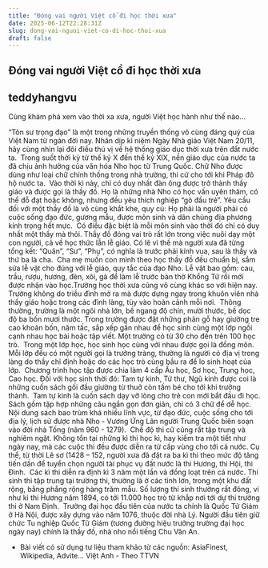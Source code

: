 ```yaml
---
title: "Đóng vai người Việt cổ đi học thời xưa"
date: 2025-06-12T22:28:31Z
slug: dong-vai-nguoi-viet-co-di-hoc-thoi-xua
draft: false
---
```


## Đóng vai người Việt cổ đi học thời xưa

## teddyhangvu

Cùng khám phá xem vào thời xa xưa, người Việt học hành như thế nào...

“Tôn sư trọng đạo” là một trong những truyền thống vô cùng đáng quý của Việt Nam từ ngàn đời nay. Nhân dịp kỉ niệm Ngày Nhà giáo Việt Nam 20/11, hãy cùng nhìn lại đôi điều thú vị về hệ thống giáo dục thời xưa trên đất nước ta.
​
Trong suốt thời kỳ từ thế kỷ X đến thế kỷ XIX, nền giáo dục của nước ta đã chịu ảnh hưởng của văn hóa Nho học từ Trung Quốc. Chữ Nho được dùng như loại chữ chính thống trong nhà trường, thi cử cho tới khi Pháp đô hộ nước ta.
​
Vào thời kì này, chỉ có duy nhất đàn ông được trở thành thầy giáo và được gọi là thầy đồ. Họ là những nhà Nho có học vấn uyên thâm, có thể đỗ đạt hoặc không, nhưng đều yêu thích nghiệp “gõ đầu trẻ”. 
Yêu cầu đối với một thầy đồ là vô cùng khắt khe, quy củ: Họ phải là người phải có cuộc sống đạo đức, gương mẫu, được môn sinh và dân chúng địa phương kính trọng hết mực. 
​
Có điều đặc biệt là mỗi môn sinh vào thời đó chỉ có duy nhất một thầy mà thôi. Thầy đồ đóng vai trò rất lớn trong việc nuôi dạy một con người, cả về học thức lẫn lễ giáo. 
Có lẽ vì thế mà người xưa đã từng tổng kết: “Quân”, “Sư”, “Phụ”, có nghĩa là trước phải kính vua, sau là thầy và thứ ba là cha.
​
Cha mẹ muốn con mình theo học thầy đồ đều chuẩn bị, sắm sửa lễ vật cho đúng với lễ giáo, quy tắc của đạo Nho. Lễ vật bao gồm: cau, trầu, rượu, hương, đèn, xôi, gà để làm lễ trước bàn thờ Khổng Tử rồi mới được nhận vào học.
​
Trường học thời xưa cũng vô cùng khác so với hiện nay. Trường không do triều đình mở ra mà được dựng ngay trong khuôn viên nhà thầy giáo hoặc trong các đình làng, tùy vào hoàn cảnh mỗi nơi.
​
Thông thường, trường là một ngôi nhà lớn, bề ngang độ chín, mười thước, bề dọc độ ba bốn mươi thước. 
Trong trường được đặt những phản gỗ hay giường tre cao khoản bốn, năm tấc, sắp xếp gần nhau để học sinh cùng một lớp ngồi cạnh nhau học bài hoặc tập viết. Một trường có từ 30 cho đến trên 100 học trò. 
​
Trong một lớp học, học sinh học cùng với nhau được gọi là đồng môn. Mỗi lớp đều có một người gọi là trưởng tràng, thường là người có địa vị trong làng do thầy chỉ định hoặc do các học trò cùng bầu ra để lo sinh hoạt của lớp. 
​
Chương trình học tập được chia làm 4 cấp Ấu học, Sơ học, Trung học, Cao học. Đối với học sinh thời đó: Tam tự kinh, Tứ thư, Ngũ kinh được coi là những cuốn sách gối đầu giường từ thuở còn tấm bé cho tới khi trưởng thành. 
​
Tam tự kinh là cuốn sách dạy vỡ lòng cho trẻ con mới bắt đầu đi học. Sách gồm tập hợp những câu ngắn gọn đơn giản, chỉ có 3 chữ để dễ học.
Nội dung sách bao trùm khá nhiều lĩnh vực, từ đạo đức, cuộc sống cho tới địa lý, lịch sử được nhà Nho - Vương Ứng Lân người Trung Quốc biên soạn vào đời nhà Tống (năm 960 - 1279).
​
Chế độ thi cử cũng rất tập trung và nghiêm ngặt. Không tồn tại những kì thi học kì, hay kiểm tra một tiết như ngày nay, mà các cuộc thi đều được diễn ra từ cấp vùng cho tới cả nước. 
Cụ thể,  từ thời Lê sơ (1428 – 152, người xưa đã đặt ra ba kì thi theo mức độ tăng tiến dần để tuyển chọn người tài phục vụ đất nước là thi Hương, thi Hội, thi Đình.
​
Các kì thi diễn ra định kì 3 năm một lần và đồng loạt trên cả nước. Thí sinh thi tập trung tại trường thi, thường là ở các tỉnh lớn, trong một khu đất rộng, bằng phẳng rộng hàng trăm mẫu. 
Số lượng thí sinh thường rất đông, ví như kì thi Hương năm 1894, có tới 11.000 học trò từ khắp nơi tới dự thi trường thi ở Nam Định.
​
Trường đại học đầu tiên của nước ta chính là Quốc Tử Giám ở Hà Nội,  được xây dựng vào năm 1076, thuộc đời nhà Lý. Người đầu tiên giữ chức Tu nghiệp Quốc Tử Giám (tương đường hiệu trưởng trường đại học ngày nay) chính là thầy đồ, nhà nho nổi tiếng Chu Văn An.
* Bài viết có sử dụng tư liệu tham khảo từ các nguồn: AsiaFinest, Wikipedia, Advite...
Việt Anh - Theo TTVN